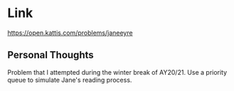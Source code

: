 # Link

https://open.kattis.com/problems/janeeyre

## Personal Thoughts

Problem that I attempted during the winter break of AY20/21. Use a priority queue to simulate Jane's reading process.

